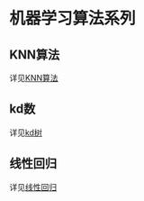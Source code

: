 # 机器学习算法系列

## KNN算法

详见[KNN算法](https://yajian.github.io/KNN%E7%AE%97%E6%B3%95/)

## kd数

详见[kd树](https://yajian.github.io/kd%E6%A0%91/)

## 线性回归

详见[线性回归](https://yajian.github.io/%E7%BA%BF%E6%80%A7%E5%9B%9E%E5%BD%92/)
